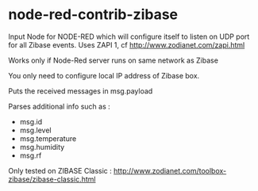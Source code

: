 # node-red-contrib-zibase

Input Node for NODE-RED which will configure itself to listen on UDP port for all Zibase events.
Uses ZAPI 1, cf http://www.zodianet.com/zapi.html

Works only if Node-Red server runs on same network as Zibase

You only need to configure local IP address of Zibase box.

Puts the received messages in msg.payload

Parses additional info such as :

* msg.id
* msg.level
* msg.temperature
* msg.humidity
* msg.rf

Only tested on ZIBASE Classic : http://www.zodianet.com/toolbox-zibase/zibase-classic.html
